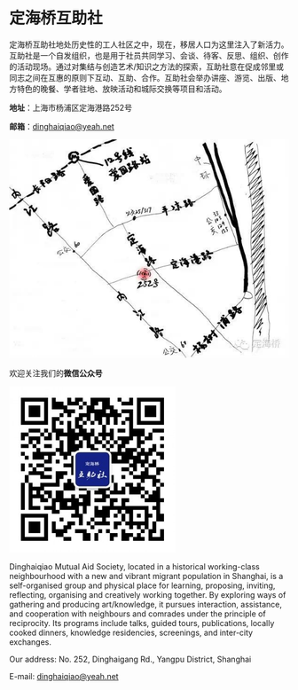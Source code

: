 # 定海桥互助社
定海桥互助社地处历史性的工人社区之中，现在，移居人口为这里注入了新活力。互助社是一个自发组织，也是用于社员共同学习、会谈、待客、反思、组织、创作的活动现场。通过对集结与创造艺术/知识之方法的探索，互助社意在促成邻里或同志之间在互惠的原则下互动、互助、合作。互助社会举办讲座、游览、出版、地方特色的晚餐、学者驻地、放映活动和城际交换等项目和活动。

**地址**：上海市杨浦区定海港路252号

**邮箱**：dinghaiqiao@yeah.net

![map](img/map.jpg)

欢迎关注我们的**微信公众号**

![wx](img/qrcode_wx.jpg)

Dinghaiqiao Mutual Aid Society, located in a historical working-class neighbourhood with a new and vibrant migrant population in Shanghai, is a self-organised group and physical place for learning, proposing, inviting, reflecting, organising and creatively working together. By exploring ways of gathering and producing art/knowledge, it pursues interaction, assistance, and cooperation with neighbours and comrades under the principle of reciprocity. Its programs include talks, guided tours, publications, locally cooked dinners, knowledge residencies, screenings, and inter-city exchanges.

Our address: No. 252, Dinghaigang Rd., Yangpu District, Shanghai

E-mail: dinghaiqiao@yeah.net
